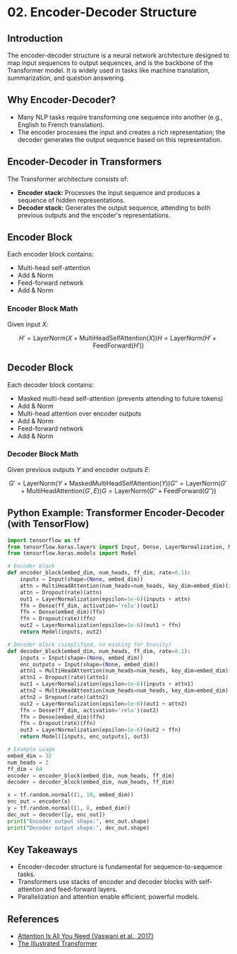 # 02. Encoder-Decoder Structure

## Introduction

The encoder-decoder structure is a neural network architecture designed to map input sequences to output sequences, and is the backbone of the Transformer model. It is widely used in tasks like machine translation, summarization, and question answering.

## Why Encoder-Decoder?

- Many NLP tasks require transforming one sequence into another (e.g., English to French translation).
- The encoder processes the input and creates a rich representation; the decoder generates the output sequence based on this representation.

## Encoder-Decoder in Transformers

The Transformer architecture consists of:
- **Encoder stack:** Processes the input sequence and produces a sequence of hidden representations.
- **Decoder stack:** Generates the output sequence, attending to both previous outputs and the encoder's representations.

## Encoder Block
Each encoder block contains:
- Multi-head self-attention
- Add & Norm
- Feed-forward network
- Add & Norm

### Encoder Block Math

Given input $`X`$:

```math
H' = \text{LayerNorm}(X + \text{MultiHeadSelfAttention}(X))
H = \text{LayerNorm}(H' + \text{FeedForward}(H'))
```

## Decoder Block
Each decoder block contains:
- Masked multi-head self-attention (prevents attending to future tokens)
- Add & Norm
- Multi-head attention over encoder outputs
- Add & Norm
- Feed-forward network
- Add & Norm

### Decoder Block Math

Given previous outputs $`Y`$ and encoder outputs $`E`$:

```math
G' = \text{LayerNorm}(Y + \text{MaskedMultiHeadSelfAttention}(Y))
G'' = \text{LayerNorm}(G' + \text{MultiHeadAttention}(G', E))
G = \text{LayerNorm}(G'' + \text{FeedForward}(G''))
```

## Python Example: Transformer Encoder-Decoder (with TensorFlow)

```python
import tensorflow as tf
from tensorflow.keras.layers import Input, Dense, LayerNormalization, MultiHeadAttention, Dropout
from tensorflow.keras.models import Model

# Encoder block
def encoder_block(embed_dim, num_heads, ff_dim, rate=0.1):
    inputs = Input(shape=(None, embed_dim))
    attn = MultiHeadAttention(num_heads=num_heads, key_dim=embed_dim)(inputs, inputs)
    attn = Dropout(rate)(attn)
    out1 = LayerNormalization(epsilon=1e-6)(inputs + attn)
    ffn = Dense(ff_dim, activation='relu')(out1)
    ffn = Dense(embed_dim)(ffn)
    ffn = Dropout(rate)(ffn)
    out2 = LayerNormalization(epsilon=1e-6)(out1 + ffn)
    return Model(inputs, out2)

# Decoder block (simplified, no masking for brevity)
def decoder_block(embed_dim, num_heads, ff_dim, rate=0.1):
    inputs = Input(shape=(None, embed_dim))
    enc_outputs = Input(shape=(None, embed_dim))
    attn1 = MultiHeadAttention(num_heads=num_heads, key_dim=embed_dim)(inputs, inputs)
    attn1 = Dropout(rate)(attn1)
    out1 = LayerNormalization(epsilon=1e-6)(inputs + attn1)
    attn2 = MultiHeadAttention(num_heads=num_heads, key_dim=embed_dim)(out1, enc_outputs)
    attn2 = Dropout(rate)(attn2)
    out2 = LayerNormalization(epsilon=1e-6)(out1 + attn2)
    ffn = Dense(ff_dim, activation='relu')(out2)
    ffn = Dense(embed_dim)(ffn)
    ffn = Dropout(rate)(ffn)
    out3 = LayerNormalization(epsilon=1e-6)(out2 + ffn)
    return Model([inputs, enc_outputs], out3)

# Example usage
embed_dim = 32
num_heads = 2
ff_dim = 64
encoder = encoder_block(embed_dim, num_heads, ff_dim)
decoder = decoder_block(embed_dim, num_heads, ff_dim)

x = tf.random.normal((1, 10, embed_dim))
enc_out = encoder(x)
y = tf.random.normal((1, 8, embed_dim))
dec_out = decoder([y, enc_out])
print("Encoder output shape:", enc_out.shape)
print("Decoder output shape:", dec_out.shape)
```

## Key Takeaways
- Encoder-decoder structure is fundamental for sequence-to-sequence tasks.
- Transformers use stacks of encoder and decoder blocks with self-attention and feed-forward layers.
- Parallelization and attention enable efficient, powerful models.

## References
- [Attention Is All You Need (Vaswani et al., 2017)](https://arxiv.org/abs/1706.03762)
- [The Illustrated Transformer](https://jalammar.github.io/illustrated-transformer/) 